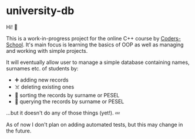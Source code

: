# university-db

Hi! 👋

This is a work-in-progress project for the online C++ course by [Coders-School](coders.school).
It's main focus is learning the basics of OOP as well as managing and working with simple projects.

It will eventually allow user to manage a simple database containing names, surnames etc. of students by:
* ➕ adding new records 
* ☠️ deleting existing ones 
* 📨 sorting the records by surname or PESEL 
* 🔎 querying the records by surname or PESEL

...but it doesn't do any of those things (yet!). 💤

As of now I don't plan on adding automated tests, but this may change in the future.
